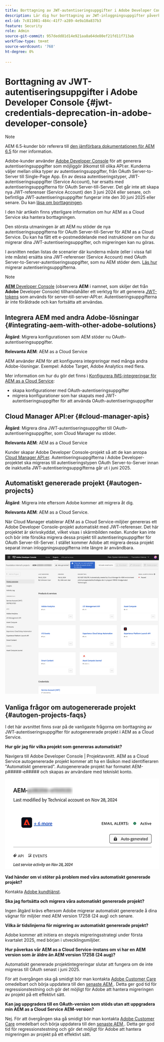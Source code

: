```yaml
---
title: Borttagning av JWT-autentiseringsuppgifter i Adobe Developer Console
description: Lär dig hur borttagning av JWT-inloggningsuppgifter påverkar AEM i Adobe Developer Console.
exl-id: 7c811081-484c-41f7-a289-4e9a10a837b3
feature: Security
role: Admin
source-git-commit: 957dedd81d14e921aa8a64de80ef21fd11f713ab
workflow-type: tm+mt
source-wordcount: '768'
ht-degree: 0%

---
```


# Borttagning av JWT-autentiseringsuppgifter i Adobe Developer Console {#jwt-credentials-deprecation-in-adobe-developer-console}

>[!NOTE]
>
>AEM 6.5-kunder bör referera till [den jämförbara dokumentationen för AEM 6.5](https://experienceleague.adobe.com/sv/docs/experience-manager-65/content/security/jwt-credentials-deprecation-in-adobe-developer-console) för mer information.

Adobe-kunder använder [Adobe Developer Console](https://developer.adobe.com/console) för att generera autentiseringsuppgifter som möjliggör åtkomst till olika API:er. Kunderna väljer mellan olika typer av autentiseringsuppgifter, från OAuth Server-to-Server till Single-Page App. En av dessa autentiseringstyper, JWT-autentiseringsuppgifter (Service Account), har ersatts med autentiseringsuppgifterna för OAuth Server-till-Server. Det går inte att skapa nya JWT-referenser (Service Account) den 3 juni 2024 eller senare, och befintliga JWT-autentiseringsuppgifter fungerar inte den 30 juni 2025 eller senare. Du kan [läsa om borttagningen](https://developer.adobe.com/developer-console/docs/guides/authentication/ServerToServerAuthentication/migration/).

I den här artikeln finns ytterligare information om hur AEM as a Cloud Service ska hantera borttagningen.

Den största utmaningen är att AEM nu stöder de nya autentiseringsuppgifterna för OAuth Server-till-Server för AEM as a Cloud Service. Du kan ha fått ett e-postmeddelande med instruktioner om hur du migrerar dina JWT-autentiseringsuppgifter, och migreringen kan nu göras.

I avsnitten nedan listas de scenarier där kunderna måste (eller i vissa fall inte måste) ersätta sina JWT-referenser (Service Account) med OAuth Server-to-Server-autentiseringsuppgifter, som nu AEM stöder dem. [Läs hur](https://developer.adobe.com/developer-console/docs/guides/authentication/ServerToServerAuthentication/migration/#migration-overview) migrerar autentiseringsuppgifterna.

>[!NOTE]
>
>[**AEM** Developer Console](/help/implementing/developing/introduction/development-guidelines.md#crxde-lite-and-developer-console) (observera **AEM** i namnet, som skiljer det från **Adobe** Developer Console) tillhandahåller ett verktyg för att generera [JWT-tokens](/help/implementing/developing/introduction/generating-access-tokens-for-server-side-apis.md) som används för server-till-server-API:er. Autentiseringsuppgifterna är inte föråldrade och kan fortsätta att användas.

## Integrera AEM med andra Adobe-lösningar {#integrating-aem-with-other-adobe-solutions}

**Åtgärd**: Migrera konfigurationen som AEM stöder nu OAuth-autentiseringsuppgifter.

**Relevanta AEM**: AEM as a Cloud Service

AEM använder AEM för att konfigurera integreringar med många andra Adobe-lösningar. Exempel: Adobe Target, Adobe Analytics med flera.

Mer information om hur du gör det finns i [Konfigurera IMS-integreringar för AEM as a Cloud Service](/help/security/setting-up-ims-integrations-for-aem-as-a-cloud-service.md):

* skapa konfigurationer med OAuth-autentiseringsuppgifter
* migrera konfigurationer som har skapats med JWT-autentiseringsuppgifter för att använda OAuth-autentiseringsuppgifter

## Cloud Manager API:er {#cloud-manager-apis}

**Åtgärd**: Migrera dina JWT-autentiseringsuppgifter till OAuth-autentiseringsuppgifter, som Cloud Manager nu stöder.

**Relevanta AEM**: AEM as a Cloud Service

Kunder skapar Adobe Developer Console-projekt så att de kan anropa [Cloud Manager API:er](https://developer.adobe.com/experience-cloud/cloud-manager/guides/getting-started/create-api-integration/). Autentiseringsuppgifterna i Adobe Developer-projektet ska migreras till autentiseringstypen OAuth Server-to-Server innan de inaktuella JWT-autentiseringsuppgifterna går ut i juni 2025.

## Automatiskt genererade projekt {#autogen-projects}

**Åtgärd**: Migrera inte eftersom Adobe kommer att migrera åt dig.

**Relevanta AEM**: AEM as a Cloud Service.

När Cloud Manager etablerar AEM as a Cloud Service-miljöer genereras ett Adobe Developer Console-projekt automatiskt med JWT-referenser. Det här projektet är skrivskyddat, vilket visas i skärmbilden nedan. Kunder kan inte och bör inte försöka migrera dessa projekt till autentiseringsuppgifter för OAuth Server-till-Server. I stället kommer Adobe att migrera dessa projekt separat innan inloggningsuppgifterna inte längre är användbara.

![Automatiskt genererade projekt](/help/security/assets/jwt-deprecation-autogen-projects.png)

## Vanliga frågor om autogenererade projekt {#autogen-projects-faqs}

I det här avsnittet finns svar på de vanligaste frågorna om borttagning av JWT-autentiseringsuppgifter för autogenererade projekt i AEM as a Cloud Service.

**Hur gör jag för vilka projekt som genereras automatiskt?**

Navigera till Adobe Developer Console | Projektavsnitt.  AEM as a Cloud Service autogenererade projekt kommer att ha en låsikon med identifieraren &quot;Automatiskt genererad&quot;.  Autogenererade projekt har formatet AEM-p#####-e##### och skapas av användare med tekniskt konto.

![Autogenererade projekt](/help/security/assets/jwt-alert.png)

**Vad händer om vi stöter på problem med våra automatiskt genererade projekt?**

Kontakta [Adobe kundtjänst](https://helpx.adobe.com/ca/enterprise/using/support-for-experience-cloud.html).

**Ska jag fortsätta och migrera våra automatiskt genererade projekt?**

Ingen åtgärd krävs eftersom Adobe migrerar automatiskt genererade å dina vägnar för miljöer med AEM version 17258 (24 aug) och senare.

**Vilka är tidslinjerna för migrering av automatiskt genererade projekt?**

Adobe kommer att initiera en stegvis migreringsstrategi under första kvartalet 2025, med början i utvecklingsmiljöer.

**Hur påverkas vår AEM as a Cloud Service-instans om vi har en AEM version som är äldre än AEM version 17258 (24 aug)?**

Automatiskt genererade projektintegreringar slutar att fungera om de inte migreras till OAuth senast i juni 2025.

För att övergången ska gå smidigt bör man kontakta [Adobe Customer Care](https://helpx.adobe.com/ca/enterprise/using/support-for-experience-cloud.html) omedelbart och börja uppdatera till den [senaste AEM ](https://experienceleague.adobe.com/sv/docs/experience-manager-cloud-service/content/release-notes/maintenance/latest). Detta ger god tid för regressionstestning och gör det möjligt för Adobe att hantera migreringen av projekt på ett effektivt sätt.

**Kan jag uppgradera till en OAuth-version som stöds utan att uppgradera min AEM as a Cloud Service AEM-version?**

Nej. För att övergången ska gå smidigt bör man kontakta [Adobe Customer Care](https://helpx.adobe.com/ca/enterprise/using/support-for-experience-cloud.html) omedelbart och börja uppdatera till den [senaste AEM ](https://experienceleague.adobe.com/sv/docs/experience-manager-cloud-service/content/release-notes/maintenance/latest). Detta ger god tid för regressionstestning och gör det möjligt för Adobe att hantera migreringen av projekt på ett effektivt sätt.

